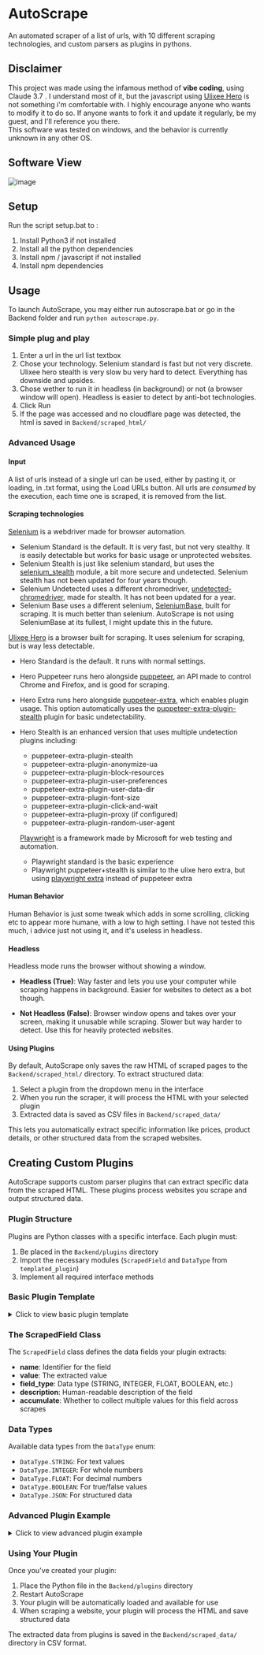 # AutoScrape

An automated scraper of a list of urls, with 10 different scraping technologies, and custom parsers as plugins in pythons.

## Disclaimer
This project was made using the infamous method of **vibe coding**, using Claude 3.7 . I understand most of it, but the javascript using [Ulixee Hero](https://github.com/ulixee/hero) is not something i'm comfortable with. I highly encourage anyone who wants to modify it to do so. If anyone wants to fork it and update it regularly, be my guest, and I'll reference you there.   
This software was tested on windows, and the behavior is currently unknown in any other OS. 

## Software View
![image](https://github.com/user-attachments/assets/e77b06cf-c25f-49b1-a464-149fa0b7fa2d)


## Setup
Run the script setup.bat to :
1) Install Python3 if not installed
2) Install all the python dependencies
3) Install npm / javascript if not installed
4) Install npm dependencies

## Usage
To launch AutoScrape, you may either run autoscrape.bat or go in the Backend folder and run `python autoscrape.py`.

### Simple plug and play
1) Enter a url in the url list textbox
2) Chose your technology. Selenium standard is fast but not very discrete. Ulixee hero stealth is very slow bu very hard to detect. Everything has downside and upsides.
3) Chose wether to run it in headless (in background) or not (a browser window will open). Headless is easier to detect by anti-bot technologies.
4) Click Run
5) If the page was accessed and no cloudflare page was detected, the html is saved in `Backend/scraped_html/`

### Advanced Usage
#### Input
A list of urls instead of a single url can be used, either by pasting it, or loading, in .txt format, using the Load URLs button. All urls are *consumed* by the execution, each time one is scraped, it is removed from the list. 

#### Scraping technologies
[Selenium](https://github.com/SeleniumHQ/selenium) is a webdriver made for browser automation.
* Selenium Standard is the default. It is very fast, but not very stealthy. It is easily detectable but works for basic usage or unprotected websites.
* Selenium Stealth is just like selenium standard, but uses the [selenium_stealth](https://github.com/fedorenko22116/selenium-stealth) module, a bit more secure and undetected. Selenium stealth has not been updated for four years though.
* Selenium Undetected uses a different chromedriver, [undetected-chromedriver](https://github.com/ultrafunkamsterdam/undetected-chromedriver), made for stealth. It has not been updated for a year.
* Selenium Base uses a different selenium, [SeleniumBase](https://github.com/seleniumbase/SeleniumBase), built for scraping. It is much better than selenium. AutoScrape is not using SeleniumBase at its fullest, I might update this in the future.


[Ulixee Hero](https://github.com/ulixee/hero) is a browser built for scraping. It uses selenium for scraping, but is way less detectable.
* Hero Standard is the default. It runs with normal settings.
* Hero Puppeteer runs hero alongside [puppeteer](https://github.com/puppeteer/puppeteer), an API made to control Chrome and Firefox, and is good for scraping.
* Hero Extra runs hero alongside [puppeteer-extra](https://github.com/berstend/puppeteer-extra), which enables plugin usage. This option automatically uses the [puppeteer-extra-plugin-stealth](https://github.com/berstend/puppeteer-extra/tree/master/packages/puppeteer-extra-plugin-stealth) plugin for basic undetectability.
* Hero Stealth is an enhanced version that uses multiple undetection plugins including:
  * puppeteer-extra-plugin-stealth
  * puppeteer-extra-plugin-anonymize-ua
  * puppeteer-extra-plugin-block-resources
  * puppeteer-extra-plugin-user-preferences
  * puppeteer-extra-plugin-user-data-dir
  * puppeteer-extra-plugin-font-size
  * puppeteer-extra-plugin-click-and-wait
  * puppeteer-extra-plugin-proxy (if configured)
  * puppeteer-extra-plugin-random-user-agent

  [Playwright](https://github.com/microsoft/playwright) is a framework made by Microsoft for web testing and automation.
  * Playwright standard is the basic experience
  * Playwright puppeteer+stealth is similar to the ulixe hero extra, but using [playwright extra](https://github.com/berstend/puppeteer-extra/tree/master/packages/playwright-extra) instead of puppeteer extra


#### Human Behavior
Human Behavior is just some tweak which adds in some scrolling, clicking etc to appear more humane, with a low to high setting. I have not tested this much, i advice just not using it, and it's useless in headless.

#### Headless
Headless mode runs the browser without showing a window.

- **Headless (True)**: Way faster and lets you use your computer while scraping happens in background. Easier for websites to detect as a bot though.

- **Not Headless (False)**: Browser window opens and takes over your screen, making it unusable while scraping. Slower but way harder to detect. Use this for heavily protected websites.

#### Using Plugins
By default, AutoScrape only saves the raw HTML of scraped pages to the `Backend/scraped_html/` directory. To extract structured data:

1. Select a plugin from the dropdown menu in the interface
2. When you run the scraper, it will process the HTML with your selected plugin
3. Extracted data is saved as CSV files in `Backend/scraped_data/`

This lets you automatically extract specific information like prices, product details, or other structured data from the scraped websites.

## Creating Custom Plugins

AutoScrape supports custom parser plugins that can extract specific data from the scraped HTML. These plugins process websites you scrape and output structured data.

### Plugin Structure

Plugins are Python classes with a specific interface. Each plugin must:

1. Be placed in the `Backend/plugins` directory
2. Import the necessary modules (`ScrapedField` and `DataType` from `templated_plugin`)
3. Implement all required interface methods

### Basic Plugin Template

<details>
<summary>Click to view basic plugin template</summary>

```python
from dataclasses import dataclass
from typing import Any, List, Optional, Type, Union
from bs4 import BeautifulSoup
from templated_plugin import ScrapedField, DataType

class MyCustomPlugin:
    """Plugin that extracts specific data from a website."""
    
    def get_name(self) -> str:
        """Return the name of the plugin."""
        return "My Custom Plugin"
    
    def get_description(self) -> str:
        """Return a description of what the plugin extracts."""
        return "Extracts important data from my favorite website"
    
    def get_version(self) -> str:
        """Return the version of the plugin."""
        return "1.0.0"
    
    def get_available_fields(self) -> List[ScrapedField]:
        """
        Returns all possible fields this plugin can extract, with default values.
        """
        return [
            ScrapedField(
                name="title",
                value="Example Title",
                field_type=DataType.STRING,
                description="The title of the page",
                accumulate=True
            ),
            ScrapedField(
                name="price",
                value="$19.99",
                field_type=DataType.STRING,
                description="The price of the item",
                accumulate=True
            )
        ]

    def parse(self, html: str) -> List[ScrapedField]:
        """
        Parse HTML content and extract data.
        """
        soup = BeautifulSoup(html, 'html.parser')
        results = []
        
        # Extract title
        title_element = soup.select_one('h1.product-title')
        if title_element:
            results.append(ScrapedField(
                name="title",
                value=title_element.get_text().strip(),
                field_type=DataType.STRING,
                description="The title of the page",
                accumulate=True
            ))
        
        # Extract price
        price_element = soup.select_one('span.price')
        if price_element:
            results.append(ScrapedField(
                name="price",
                value=price_element.get_text().strip(),
                field_type=DataType.STRING,
                description="The price of the item",
                accumulate=True
            ))
        
        return results
```
</details>

### The ScrapedField Class

The `ScrapedField` class defines the data fields your plugin extracts:

- **name**: Identifier for the field
- **value**: The extracted value
- **field_type**: Data type (STRING, INTEGER, FLOAT, BOOLEAN, etc.)
- **description**: Human-readable description of the field
- **accumulate**: Whether to collect multiple values for this field across scrapes

### Data Types

Available data types from the `DataType` enum:

- `DataType.STRING`: For text values
- `DataType.INTEGER`: For whole numbers
- `DataType.FLOAT`: For decimal numbers
- `DataType.BOOLEAN`: For true/false values
- `DataType.JSON`: For structured data

### Advanced Plugin Example

<details>
<summary>Click to view advanced plugin example</summary>

```python
class CardmarketPricePlugin:
    """Plugin that extracts price information from Cardmarket pages."""
    
    # Global configuration flag to control whether prices are stored as floats or formatted strings
    STORE_PRICES_AS_FLOAT = False  # Set to True to store prices as float values without currency symbols
    
    def get_name(self) -> str:
        """Return the name of the plugin."""
        return "Cardmarket Price Plugin"
    
    def get_description(self) -> str:
        """Return a description of what the plugin extracts."""
        return "Extracts price information from Cardmarket product pages across different games and languages"
    
    def get_version(self) -> str:
        """Return the version of the plugin."""
        return "1.0.0"
    
    def get_available_fields(self) -> List[ScrapedField]:
        """
        Returns all possible fields this plugin can extract, with default values.
        """
        return [
            ScrapedField(
                name="card_name",
                value="Example Card",
                field_type=DataType.STRING,
                description="Name of the card",
                accumulate=True
            ),
            ScrapedField(
                name="card_set",
                value="Example Set",
                field_type=DataType.STRING,
                description="Set/expansion the card belongs to",
                accumulate=True
            ),
            ScrapedField(
                name="available_items",
                value=500,
                field_type=DataType.INTEGER,
                description="Number of available items for sale",
                accumulate=True
            ),
            ScrapedField(
                name="lowest_price",
                value=1.00 if self.STORE_PRICES_AS_FLOAT else "1,00 €",
                field_type=DataType.FLOAT if self.STORE_PRICES_AS_FLOAT else DataType.STRING,
                description="Lowest price available for the card",
                accumulate=True
            ),
            ScrapedField(
                name="card_rarity",
                value="Uncommon",
                field_type=DataType.STRING,
                description="Rarity of the card",
                accumulate=True
            )
        ]
        
    def _clean_price_string(self, price_string: str) -> str:
        """Clean and fix encoding issues in price strings."""
        if not price_string:
            return ""
            
        # Handle common encoding issues
        cleaned = price_string.replace("â‚¬", "€")
        cleaned = cleaned.replace("Â£", "£")
        cleaned = cleaned.replace("Â$", "$")
        
        # Remove any extra whitespace
        cleaned = cleaned.strip()
        
        return cleaned
    
    def _parse_price_to_float(self, price_string: str) -> float:
        """Parse a price string into a float value, removing currency symbols."""
        if not price_string:
            return 0.0
            
        try:
            # Remove currency symbols and other non-numeric characters
            cleaned = ''.join(c for c in price_string if c.isdigit() or c in ',.').strip()
            
            # Handle European number format (comma as decimal separator)
            if ',' in cleaned and '.' in cleaned:
                # If both are present, assume European format with thousand separators
                cleaned = cleaned.replace('.', '')  # Remove thousand separators
                cleaned = cleaned.replace(',', '.')  # Convert decimal separator
            elif ',' in cleaned:
                # Only comma present, assume it's a decimal separator
                cleaned = cleaned.replace(',', '.')
                
            return float(cleaned)
        except ValueError:
            return 0.0
    
    def parse(self, html: str) -> List[ScrapedField]:
        """Parse HTML content and extract Cardmarket price information."""
        soup = BeautifulSoup(html, 'html.parser')
        results = []
        
        # Extract card name and set
        try:
            title_container = soup.select_one('.page-title-container')
            if title_container:
                h1 = title_container.select_one('h1')
                if h1:
                    # Extract main card name (text before the span)
                    card_name = h1.get_text().strip()
                    set_span = h1.select_one('span')
                    if set_span:
                        card_name = card_name.replace(set_span.get_text(), '').strip()
                        card_set = set_span.get_text().strip()
                        
                        results.append(ScrapedField(
                            name="card_name",
                            value=card_name,
                            field_type=DataType.STRING,
                            description="Name of the card",
                            accumulate=True
                        ))
                        
                        results.append(ScrapedField(
                            name="card_set",
                            value=card_set,
                            field_type=DataType.STRING,
                            description="Set/expansion the card belongs to",
                            accumulate=True
                        ))
        except Exception:
            # Continue even if card name extraction fails
            pass
        
        # Find the info container
        container = soup.select_one('.info-list-container')
        if not container:
            return results
            
        # Process prices, rarity, etc.
        # ... (additional extraction code)
        
        return results
```
</details>

### Using Your Plugin

Once you've created your plugin:

1. Place the Python file in the `Backend/plugins` directory
2. Restart AutoScrape
3. Your plugin will be automatically loaded and available for use
4. When scraping a website, your plugin will process the HTML and save structured data

The extracted data from plugins is saved in the `Backend/scraped_data/` directory in CSV format.
